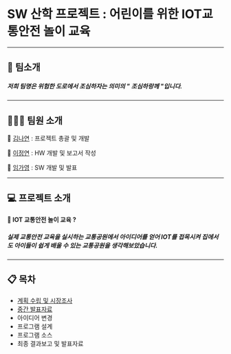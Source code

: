 # SW 산학 프로젝트 : 어린이를 위한 IOT교통안전 놀이 교육
______________________________________________________________________________________________________
## 🏢 팀소개
##### 저희 팀명은 위험한 도로에서 조심하자는 의미의 " 조심하랑께 "입니다. 

______________________________________________________________________________________________________
## 👩‍👧‍👧 팀원 소개
👩 [김나연](https://github.com/nayeonkong) : 프로젝트 총괄 및 개발

👩 [이정연](https://github.com/jung-yeon) : HW 개발 및 보고서 작성

👩 [임가영](https://github.com/gayoung0530) : SW 개발 및 발표

______________________________________________________________________________________________________
## 💻 프로젝트 소개

#### 🚥 IOT 교통안전 놀이 교육 ? 
##### 실제 교통안전 교육을 실시하는 교통공원에서 아이디어를 얻어 IOT를 접목시켜 집에서도 아이들이 쉽게 배울 수 있는 교통공원을 생각해보았습니다.

______________________________________________________________________________________________________
## 📋 목차

* [계획 수립 및 시장조사](https://github.com/nayeonkong/-SW-/blob/main/%EA%B3%84%ED%9A%8D%20%EC%88%98%EB%A6%BD%20%EB%B0%8F%20%EC%8B%9C%EC%9E%A5%EC%A1%B0%EC%82%AC1.hwp)
* [중간 발표자료](https://github.com/nayeonkong/-SW-/blob/main/%EC%BA%A1%EC%8A%A4%ED%86%A4_%EC%A1%B0%EC%8B%AC%ED%95%98%EB%9E%91%EA%BB%98.pptx)
* 아이디어 변경
* 프로그램 설계
* 프로그램 소스
* 최종 결과보고 및 발표자료

